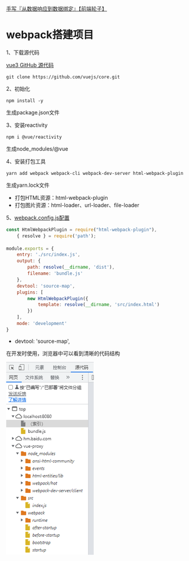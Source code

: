 [手写『从数据响应到数据绑定』【前端轮子】](https://www.bilibili.com/video/BV18D4y1X7am?p=2&vd_source=e16c1be73a593977e174e1eb2406d207)

# webpack搭建项目

1、下载源代码

[vue3 GitHub 源代码](https://github.com/vuejs/core)

```
git clone https://github.com/vuejs/core.git
```



2、初始化

```
npm install -y
```

生成package.json文件



3、安装reactivity

```
npm i @vue/reactivity
```

生成node_modules/@vue



4、安装打包工具

```
yarn add webpack webpack-cli webpack-dev-server html-webpack-plugin
```

生成yarn.lock文件

- 打包HTML资源：html-webpack-plugin
- 打包图片资源：html-loader、url-loader、file-loader



5、[webpack.config.js配置](https://webpack.docschina.org/configuration/)

```webpack.config.js
const HtmlWebpackPlugin = require("html-webpack-plugin"),
    { resolve } = require('path');

module.exports = {
    entry: './src/index.js',
    output: {
        path: resolve(__dirname, 'dist'),
        filename: 'bundle.js'
    },
    devtool: 'source-map',
    plugins: [
        new HtmlWebpackPlugin({
            template: resolve(__dirname, 'src/index.html')
        })
    ],
    mode: 'development'
}
```

- devtool: 'source-map',

在开发时使用，浏览器中可以看到清晰的代码结构

![image-20220926153822214](assets/image-20220926153822214.png)





